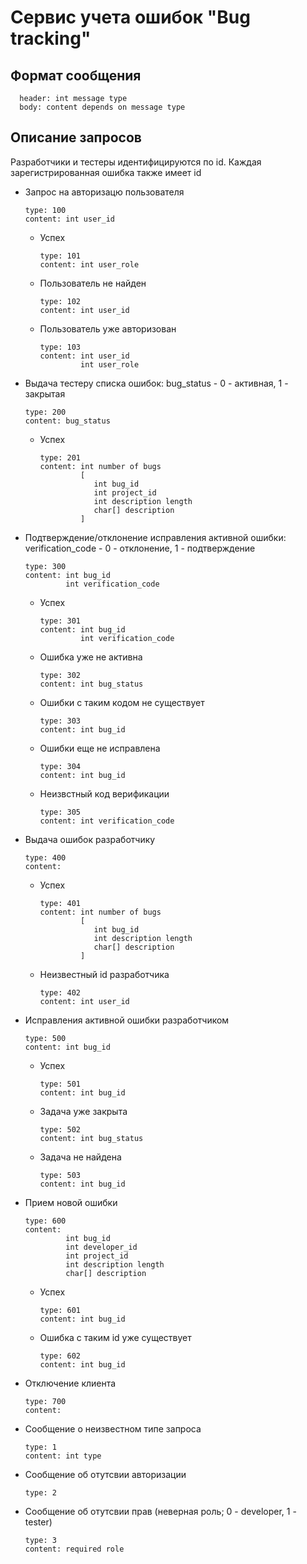 # Сервис учета ошибок "Bug tracking"

## Формат сообщения

      header: int message type
      body: content depends on message type

## Описание запросов

Разработчики и тестеры идентифицируются по id. Каждая зарегистрированная ошибка также имеет id

- Запрос на авторизацю пользователя

      type: 100
      content: int user_id
 
  - Успех

        type: 101
        content: int user_role
        
  - Пользователь не найден

        type: 102
        content: int user_id

  - Пользователь уже авторизован

        type: 103
        content: int user_id
                 int user_role

- Выдача тестеру списка ошибок: bug_status - 0 - активная, 1 - закрытая

      type: 200
      content: bug_status

  - Успех
  
        type: 201
        content: int number of bugs
                 [
                    int bug_id
                    int project_id
                    int description length
                    char[] description
                 ]

- Подтверждение/отклонение исправления активной ошибки:  verification_code - 0 - отклонение, 1 - подтверждение

      type: 300
      content: int bug_id
               int verification_code
                 
  - Успех

        type: 301
        content: int bug_id
                 int verification_code
        
  - Ошибка уже не активна
        
        type: 302
        content: int bug_status
        
  - Ошибки с таким кодом не существует
        
        type: 303
        content: int bug_id

  - Ошибки еще не исправлена
        
        type: 304
        content: int bug_id
        
  - Неизвстный код верификации
        
        type: 305
        content: int verification_code


- Выдача ошибок разработчику

      type: 400
      content:
      
  - Успех

        type: 401
        content: int number of bugs
                 [
                    int bug_id
                    int description length
                    char[] description
                 ]
  - Неизвестный id разработчика
         
        type: 402
        content: int user_id
        
- Исправления активной ошибки разработчиком

      type: 500
      content: int bug_id
                 
  - Успех

        type: 501
        content: int bug_id
        
  - Задача уже закрыта

        type: 502
        content: int bug_status

  - Задача не найдена

        type: 503
        content: int bug_id

- Прием новой ошибки

      type: 600
      content:
               int bug_id
               int developer_id
               int project_id
               int description length
               char[] description
             
  - Успех

        type: 601
        content: int bug_id
        
  - Ошибка с таким id уже существует

        type: 602
        content: int bug_id
        
- Отключение клиента

      type: 700
      content:
     
- Сообщение о неизвестном типе запроса

      type: 1
      content: int type
      
- Сообщение об отутсвии авторизации

      type: 2
      
- Сообщение об отутсвии прав (неверная роль; 0 - developer, 1 - tester)

      type: 3
      content: required role
